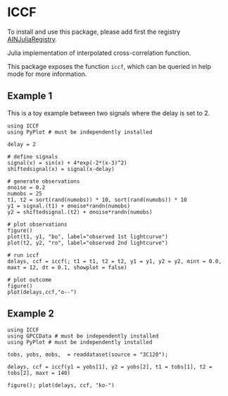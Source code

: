 # ICCF 

To install and use this package, please add first the registry [AINJuliaRegistry](https://github.com/HITS-AIN/AINJuliaRegistry).

Julia implementation of interpolated cross-correlation function.

This package exposes the function `iccf`, which can be queried in help mode for more information.

## Example 1

This is a toy example between two signals where the delay is set to 2.

```
using ICCF
using PyPlot # must be independently installed

delay = 2

# define signals
signal(x) = sin(x) + 4*exp(-2*(x-3)^2)
shiftedsignal(x) = signal(x-delay)

# generate observations
σnoise = 0.2
numobs = 25
t1, t2 = sort(rand(numobs)) * 10, sort(rand(numobs)) * 10
y1 = signal.(t1) + σnoise*randn(numobs)
y2 = shiftedsignal.(t2) + σnoise*randn(numobs)

# plot observations
figure()
plot(t1, y1, "bo", label="observed 1st lightcurve")
plot(t2, y2, "ro", label="observed 2nd lightcurve")

# run iccf
delays, ccf = iccf(; t1 = t1, t2 = t2, y1 = y1, y2 = y2, minτ = 0.0, maxτ = 12, dτ = 0.1, showplot = false)

# plot outcome
figure()
plot(delays,ccf,"o--")
```

## Example 2

```
using ICCF
using GPCCData # must be independently installed
using PyPlot # must be independently installed

tobs, yobs, σobs,  = readdataset(source = "3C120");

delays, ccf = iccf(y1 = yobs[1], y2 = yobs[2], t1 = tobs[1], t2 = tobs[2], maxτ = 140)

figure(); plot(delays, ccf, "ko-")
```
